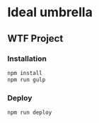 # Ideal umbrella

## WTF Project

### Installation

```bash
npm install
npm run gulp
```

### Deploy

```bash
npm run deploy
```
